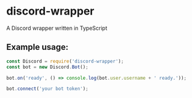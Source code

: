 # discord-wrapper
A Discord wrapper written in TypeScript

## Example usage:
```js
const Discord = require('discord-wrapper');
const bot = new Discord.Bot();

bot.on('ready', () => console.log(bot.user.username + ' ready.'));

bot.connect('your bot token');
```